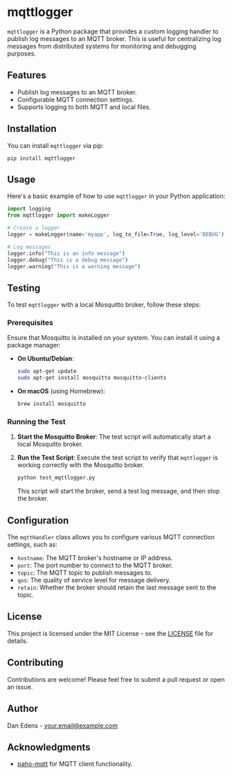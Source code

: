 # mqttlogger

`mqttlogger` is a Python package that provides a custom logging handler to publish log messages to an MQTT broker. This is useful for centralizing log messages from distributed systems for monitoring and debugging purposes.

## Features

- Publish log messages to an MQTT broker.
- Configurable MQTT connection settings.
- Supports logging to both MQTT and local files.

## Installation

You can install `mqttlogger` via pip:

```
pip install mqttlogger
```

## Usage

Here's a basic example of how to use `mqttlogger` in your Python application:

```python
import logging
from mqttlogger import makeLogger

# Create a logger
logger = makeLogger(name='myapp', log_to_file=True, log_level='DEBUG')

# Log messages
logger.info("This is an info message")
logger.debug("This is a debug message")
logger.warning("This is a warning message")
```

## Testing

To test `mqttlogger` with a local Mosquitto broker, follow these steps:

### Prerequisites

Ensure that Mosquitto is installed on your system. You can install it using a package manager:

- **On Ubuntu/Debian**:
  ```bash
  sudo apt-get update
  sudo apt-get install mosquitto mosquitto-clients
  ```

- **On macOS** (using Homebrew):
  ```bash
  brew install mosquitto
  ```

### Running the Test

1. **Start the Mosquitto Broker**: The test script will automatically start a local Mosquitto broker.

2. **Run the Test Script**: Execute the test script to verify that `mqttlogger` is working correctly with the Mosquitto broker.

   ```bash
   python test_mqttlogger.py
   ```

   This script will start the broker, send a test log message, and then stop the broker.

## Configuration

The `mqttHandler` class allows you to configure various MQTT connection settings, such as:

- `hostname`: The MQTT broker's hostname or IP address.
- `port`: The port number to connect to the MQTT broker.
- `topic`: The MQTT topic to publish messages to.
- `qos`: The quality of service level for message delivery.
- `retain`: Whether the broker should retain the last message sent to the topic.

## License

This project is licensed under the MIT License - see the [LICENSE](LICENSE) file for details.

## Contributing

Contributions are welcome! Please feel free to submit a pull request or open an issue.

## Author

Dan Edens - [your.email@example.com](mailto:your.email@example.com)

## Acknowledgments

- [paho-mqtt](https://pypi.org/project/paho-mqtt/) for MQTT client functionality.
